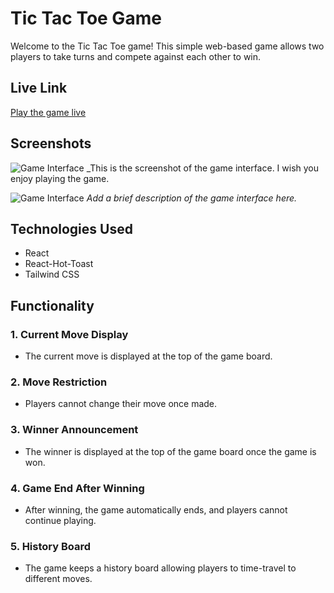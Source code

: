 # Tic Tac Toe Game

Welcome to the Tic Tac Toe game! This simple web-based game allows two players to take turns and compete against each other to win.

## Live Link

[Play the game live](https://tic-tac-toe-react-gray.vercel.app/)

## Screenshots

![Game Interface](https://i.ibb.co/4KsBQfY/Screenshot-23.png)
\_This is the screenshot of the game interface. I wish you enjoy playing the game.

![Game Interface](screenshot-url-2)
_Add a brief description of the game interface here._

## Technologies Used

- React
- React-Hot-Toast
- Tailwind CSS

## Functionality

### 1. Current Move Display

- The current move is displayed at the top of the game board.

### 2. Move Restriction

- Players cannot change their move once made.

### 3. Winner Announcement

- The winner is displayed at the top of the game board once the game is won.

### 4. Game End After Winning

- After winning, the game automatically ends, and players cannot continue playing.

### 5. History Board

- The game keeps a history board allowing players to time-travel to different moves.
